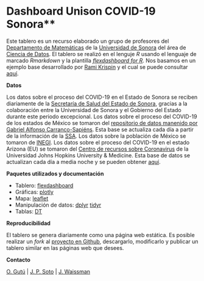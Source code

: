 # Dashboard Unison COVID-19 Sonora**

Este tablero es un recurso elaborado un grupo de profesores del [Departamento de Matemáticas](https://www.mat.uson.mx) de la [Universidad de Sonora](https://www.unison.mx) del área de [Ciencia de Datos](mcd.unison.mx). El tablero se realizó en el lenguje *R* usando el lenguaje de marcado *Rmarkdown* y la plantilla [*flexdashboard for R*](https://rmarkdown.rstudio.com/flexdashboard/index.html). Nos basamos en un ejemplo base desarrollado por [Rami Krispin](https://twitter.com/Rami_Krispin) y el cual se puede consultar [aquí](https://github.com/RamiKrispin/coronavirus_dashboard).

**Datos**

Los datos sobre el proceso del COVID-19 en el Estado de Sonora se reciben diariamente de la [Secretaría de Salud del Estado de Sonora](https://www.sonora.gob.mx/temas-de-interes/salud.html), gracias a la colaboración entre la Universidad de Sonora y el Gobierno del Estado durante este periodo excepcional.
Los datos sobre el proceso del COVID-19 de los estados de México se tomaron del [repositorio de datos manenido por Gabriel Alfonso Carranco-Sapiéns](https://github.com/carranco-sga/Mexico-COVID-19). Esta base se actualiza cada día a partir de la información de la [SSA](https://www.gob.mx/salud). Los datos sobre la población de México se tomaron de [INEGI](https://www.inegi.org.mx/app/tabulados/interactivos/?px=Poblacion_07&bd=Poblacion).
Los datos sobre el proceso del COVID-19 en el estado Arizona (EU) se tomaron del [Centro de recursos sobre Coronavirus](https://coronavirus.jhu.edu) de la Universidad Johns Hopkins University & Medicine. Esta base de datos se actualizan cada día a media noche y se pueden obtener [aquí](https://github.com/CSSEGISandData/COVID-19/tree/master/csse_covid_19_data). 

**Paquetes utilizados y documentación**

* Tablero: [flexdashboard](https://rmarkdown.rstudio.com/flexdashboard/)
* Gráficas: [plotly](https://plot.ly/r/)
* Mapa: [leaflet](https://rstudio.github.io/leaflet/)
* Manipulación de datos:  [dplyr](https://dplyr.tidyverse.org/) [tidyr](https://tidyr.tidyverse.org/)
* Tablas: [DT](https://rstudio.github.io/DT/)

**Reproducibilidad**

El tablero se genera diariamente como una página web estática. Es posible realizar un *fork* al [proyecto en Github](https://github.com/mcd-unison/coronavirus_dashboard), descargarlo, modificarlo y publicar un tablero similar en las páginas web que desees.

**Contacto**

[O. Gutú](mailto:olivia.gutu@unison.mx) | [J. P.  Soto](mailto:juanpablo.soto@unison.mx) | [J. Waissman](mailto:julio.waissman@unison.mx)

